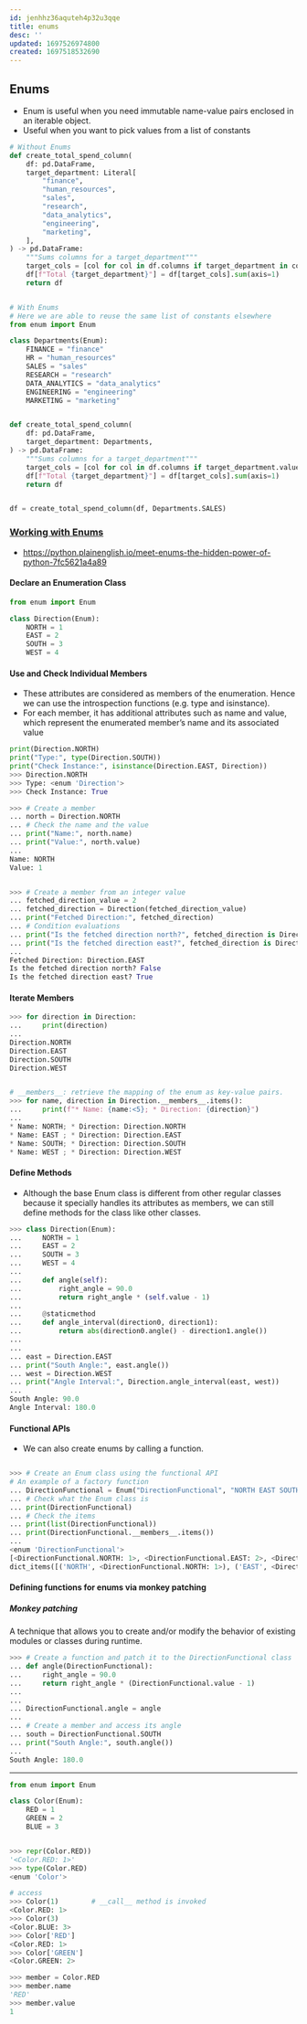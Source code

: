 ```yaml
---
id: jenhhz36aquteh4p32u3qqe
title: enums
desc: ''
updated: 1697526974800
created: 1697518532690
---
```



## Enums

- Enum is useful when you need immutable name-value pairs enclosed in an iterable object.
- Useful when you want to pick values from a list of constants

``` py
# Without Enums
def create_total_spend_column(
    df: pd.DataFrame,
    target_department: Literal[
        "finance",
        "human_resources",
        "sales",
        "research",
        "data_analytics",
        "engineering",
        "marketing",
    ],
) -> pd.DataFrame:
    """Sums columns for a target_department"""
    target_cols = [col for col in df.columns if target_department in col]
    df[f"Total {target_department}"] = df[target_cols].sum(axis=1)
    return df


# With Enums
# Here we are able to reuse the same list of constants elsewhere
from enum import Enum

class Departments(Enum):
    FINANCE = "finance"
    HR = "human_resources"
    SALES = "sales"
    RESEARCH = "research"
    DATA_ANALYTICS = "data_analytics"
    ENGINEERING = "engineering"
    MARKETING = "marketing"


def create_total_spend_column(
    df: pd.DataFrame,
    target_department: Departments,
) -> pd.DataFrame:
    """Sums columns for a target_department"""
    target_cols = [col for col in df.columns if target_department.value in col]
    df[f"Total {target_department}"] = df[target_cols].sum(axis=1)
    return df


df = create_total_spend_column(df, Departments.SALES)

```

### [Working with Enums](https://betterprogramming.pub/take-advantage-of-the-enum-class-to-implement-enumerations-in-python-1b65b530e1d)
- https://python.plainenglish.io/meet-enums-the-hidden-power-of-python-7fc5621a4a89
#### Declare an Enumeration Class

```py
from enum import Enum

class Direction(Enum):
    NORTH = 1
    EAST = 2
    SOUTH = 3
    WEST = 4
```

#### Use and Check Individual Members

- These attributes are considered as members of the enumeration. Hence we can use the introspection functions (e.g. type and isinstance).
- For each member, it has additional attributes such as name and value, which represent the enumerated member’s name and its associated value

``` py
print(Direction.NORTH)
print("Type:", type(Direction.SOUTH))
print("Check Instance:", isinstance(Direction.EAST, Direction))
>>> Direction.NORTH
>>> Type: <enum 'Direction'>
>>> Check Instance: True

>>> # Create a member
... north = Direction.NORTH
... # Check the name and the value
... print("Name:", north.name)
... print("Value:", north.value)
... 
Name: NORTH
Value: 1


>>> # Create a member from an integer value
... fetched_direction_value = 2
... fetched_direction = Direction(fetched_direction_value)
... print("Fetched Direction:", fetched_direction)
... # Condition evaluations
... print("Is the fetched direction north?", fetched_direction is Direction.NORTH)
... print("Is the fetched direction east?", fetched_direction is Direction.EAST)
... 
Fetched Direction: Direction.EAST
Is the fetched direction north? False
Is the fetched direction east? True
```

#### Iterate Members

``` py
>>> for direction in Direction:
...     print(direction)
... 
Direction.NORTH
Direction.EAST
Direction.SOUTH
Direction.WEST


# __members__: retrieve the mapping of the enum as key-value pairs.
>>> for name, direction in Direction.__members__.items():
...     print(f"* Name: {name:<5}; * Direction: {direction}")
... 
* Name: NORTH; * Direction: Direction.NORTH
* Name: EAST ; * Direction: Direction.EAST
* Name: SOUTH; * Direction: Direction.SOUTH
* Name: WEST ; * Direction: Direction.WEST
```

#### Define Methods

- Although the base Enum class is different from other regular classes because it specially handles its attributes as members, we can still define methods for the class like other classes.

``` py
>>> class Direction(Enum):
...     NORTH = 1
...     EAST = 2
...     SOUTH = 3
...     WEST = 4
... 
...     def angle(self):
...         right_angle = 90.0
...         return right_angle * (self.value - 1)
... 
...     @staticmethod
...     def angle_interval(direction0, direction1):
...         return abs(direction0.angle() - direction1.angle())
... 
... 
... east = Direction.EAST
... print("South Angle:", east.angle())
... west = Direction.WEST
... print("Angle Interval:", Direction.angle_interval(east, west))
... 
South Angle: 90.0
Angle Interval: 180.0
```

#### Functional APIs

- We can also create enums by calling a function.

``` py

>>> # Create an Enum class using the functional API
# An example of a factory function
... DirectionFunctional = Enum("DirectionFunctional", "NORTH EAST SOUTH WEST")
... # Check what the Enum class is
... print(DirectionFunctional)
... # Check the items
... print(list(DirectionFunctional))
... print(DirectionFunctional.__members__.items())
... 
<enum 'DirectionFunctional'>
[<DirectionFunctional.NORTH: 1>, <DirectionFunctional.EAST: 2>, <DirectionFunctional.SOUTH: 3>, <DirectionFunctional.WEST: 4>]
dict_items([('NORTH', <DirectionFunctional.NORTH: 1>), ('EAST', <DirectionFunctional.EAST: 2>), ('SOUTH', <DirectionFunctional.SOUTH: 3>), ('WEST', <DirectionFunctional.WEST: 4>)])
```

#### Defining functions for enums via monkey patching

##### Monkey patching

A technique that allows you to create and/or modify the behavior of existing modules or classes during runtime.

``` py
>>> # Create a function and patch it to the DirectionFunctional class
... def angle(DirectionFunctional):
...     right_angle = 90.0
...     return right_angle * (DirectionFunctional.value - 1)
... 
... 
... DirectionFunctional.angle = angle
... 
... # Create a member and access its angle
... south = DirectionFunctional.SOUTH
... print("South Angle:", south.angle())
... 
South Angle: 180.0
```

---

``` py
from enum import Enum

class Color(Enum):
    RED = 1
    GREEN = 2
    BLUE = 3


>>> repr(Color.RED))
'<Color.RED: 1>'
>>> type(Color.RED)          
<enum 'Color'>

# access
>>> Color(1)        # __call__ method is invoked
<Color.RED: 1>
>>> Color(3)
<Color.BLUE: 3>
>>> Color['RED']
<Color.RED: 1>
>>> Color['GREEN']
<Color.GREEN: 2>

>>> member = Color.RED 
>>> member.name                     
'RED'
>>> member.value                    
1
```
